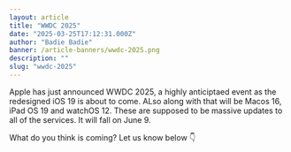 ```yaml
---
layout: article
title: "WWDC 2025"
date: "2025-03-25T17:12:31.000Z"
author: "Badie Badie"
banner: /article-banners/wwdc-2025.png
description: ""
slug: "wwdc-2025"
---
```


Apple has just announced WWDC 2025, a highly anticiptaed event as the redesigned iOS 19 is about to come. ALso along with that will be Macos 16, iPad OS 19 and watchOS 12. These are supposed to be massive updates to all of the services. It will fall on June 9. 

What do you think is coming? Let us know below 👇 

